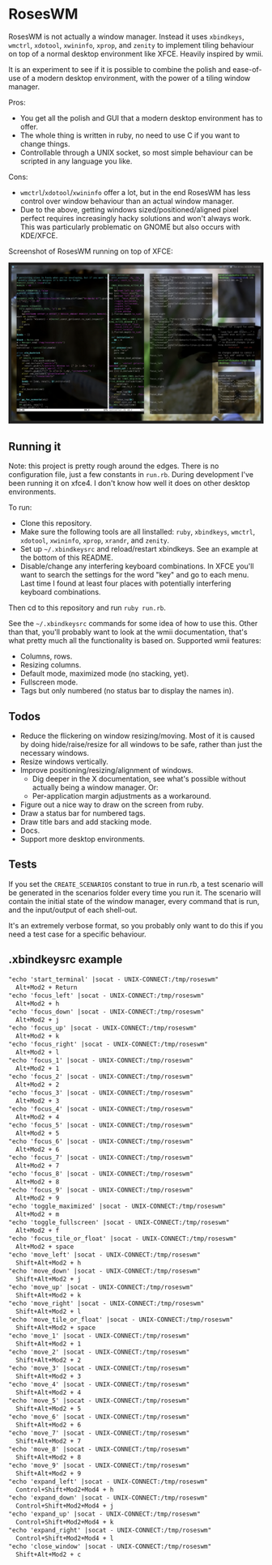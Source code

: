 # RosesWM

RosesWM is not actually a window manager. Instead it uses `xbindkeys`, `wmctrl`, `xdotool`, `xwininfo`, `xprop`, and `zenity` to implement tiling behaviour on top of a normal desktop environment like XFCE. Heavily inspired by wmii.

It is an experiment to see if it is possible to combine the polish and ease-of-use of a modern desktop environment, with the power of a tiling window manager. 

Pros:

- You get all the polish and GUI that a modern desktop environment has to offer.
- The whole thing is written in ruby, no need to use C if you want to change things.
- Controllable through a UNIX socket, so most simple behaviour can be scripted in any language you like.

Cons:

- `wmctrl`/`xdotool`/`xwininfo` offer a lot, but in the end RosesWM has less control over window behaviour than an actual window manager. 
- Due to the above, getting windows sized/positioned/aligned pixel perfect requires increasingly hacky solutions and won't always work. This was particularly problematic on GNOME but also occurs with KDE/XFCE.

Screenshot of RosesWM running on top of XFCE:

![example screenshot](https://raw.githubusercontent.com/lucasluitjes/roseswm/main/screenshot.png)

## Running it

Note: this project is pretty rough around the edges. There is no configuration file, just a few constants in `run.rb`. During development I've been running it on xfce4. I don't know how well it does on other desktop environments.

To run: 

- Clone this repository.
- Make sure the following tools are all linstalled: `ruby`, `xbindkeys`, `wmctrl`, `xdotool`, `xwininfo`, `xprop`, `xrandr`, and `zenity`.
- Set up `~/.xbindkeysrc` and reload/restart xbindkeys. See an example at the bottom of this README.
- Disable/change any interfering keyboard combinations. In XFCE you'll want to search the settings for the word "key" and go to each menu. Last time I found at least four places with potentially interfering keyboard combinations.

Then cd to this repository and run `ruby run.rb`.

See the `~/.xbindkeysrc` commands for some idea of how to use this. Other than that, you'll probably want to look at the wmii documentation, that's what pretty much all the functionality is based on. Supported wmii features:

- Columns, rows.
- Resizing columns.
- Default mode, maximized mode (no stacking, yet).
- Fullscreen mode.
- Tags but only numbered (no status bar to display the names in).

## Todos

- Reduce the flickering on window resizing/moving. Most of it is caused by doing hide/raise/resize for all windows to be safe, rather than just the necessary windows.
- Resize windows vertically.
- Improve positioning/resizing/alignment of windows.
  - Dig deeper in the X documentation, see what's possible without actually being a window manager. Or:
  - Per-application margin adjustments as a workaround.
- Figure out a nice way to draw on the screen from ruby.
- Draw a status bar for numbered tags.
- Draw title bars and add stacking mode.
- Docs.
- Support more desktop environments.

## Tests

If you set the `CREATE_SCENARIOS` constant to true in run.rb, a test scenario will be generated in the scenarios folder every time you run it. The scenario will contain the initial state of the window manager, every command that is run, and the input/output of each shell-out. 

It's an extremely verbose format, so you probably only want to do this if you need a test case for a specific behaviour.

## .xbindkeysrc example 

```
"echo 'start_terminal' |socat - UNIX-CONNECT:/tmp/roseswm"
  Alt+Mod2 + Return
"echo 'focus_left' |socat - UNIX-CONNECT:/tmp/roseswm"
  Alt+Mod2 + h
"echo 'focus_down' |socat - UNIX-CONNECT:/tmp/roseswm"
  Alt+Mod2 + j
"echo 'focus_up' |socat - UNIX-CONNECT:/tmp/roseswm"
  Alt+Mod2 + k
"echo 'focus_right' |socat - UNIX-CONNECT:/tmp/roseswm"
  Alt+Mod2 + l
"echo 'focus_1' |socat - UNIX-CONNECT:/tmp/roseswm"
  Alt+Mod2 + 1
"echo 'focus_2' |socat - UNIX-CONNECT:/tmp/roseswm"
  Alt+Mod2 + 2
"echo 'focus_3' |socat - UNIX-CONNECT:/tmp/roseswm"
  Alt+Mod2 + 3
"echo 'focus_4' |socat - UNIX-CONNECT:/tmp/roseswm"
  Alt+Mod2 + 4
"echo 'focus_5' |socat - UNIX-CONNECT:/tmp/roseswm"
  Alt+Mod2 + 5
"echo 'focus_6' |socat - UNIX-CONNECT:/tmp/roseswm"
  Alt+Mod2 + 6
"echo 'focus_7' |socat - UNIX-CONNECT:/tmp/roseswm"
  Alt+Mod2 + 7
"echo 'focus_8' |socat - UNIX-CONNECT:/tmp/roseswm"
  Alt+Mod2 + 8
"echo 'focus_9' |socat - UNIX-CONNECT:/tmp/roseswm"
  Alt+Mod2 + 9
"echo 'toggle_maximized' |socat - UNIX-CONNECT:/tmp/roseswm"
  Alt+Mod2 + m
"echo 'toggle_fullscreen' |socat - UNIX-CONNECT:/tmp/roseswm"
  Alt+Mod2 + f
"echo 'focus_tile_or_float' |socat - UNIX-CONNECT:/tmp/roseswm"
  Alt+Mod2 + space
"echo 'move_left' |socat - UNIX-CONNECT:/tmp/roseswm"
  Shift+Alt+Mod2 + h
"echo 'move_down' |socat - UNIX-CONNECT:/tmp/roseswm" 
  Shift+Alt+Mod2 + j
"echo 'move_up' |socat - UNIX-CONNECT:/tmp/roseswm"
  Shift+Alt+Mod2 + k
"echo 'move_right' |socat - UNIX-CONNECT:/tmp/roseswm"
  Shift+Alt+Mod2 + l
"echo 'move_tile_or_float' |socat - UNIX-CONNECT:/tmp/roseswm"
  Shift+Alt+Mod2 + space
"echo 'move_1' |socat - UNIX-CONNECT:/tmp/roseswm"
  Shift+Alt+Mod2 + 1
"echo 'move_2' |socat - UNIX-CONNECT:/tmp/roseswm"
  Shift+Alt+Mod2 + 2
"echo 'move_3' |socat - UNIX-CONNECT:/tmp/roseswm"
  Shift+Alt+Mod2 + 3
"echo 'move_4' |socat - UNIX-CONNECT:/tmp/roseswm"
  Shift+Alt+Mod2 + 4
"echo 'move_5' |socat - UNIX-CONNECT:/tmp/roseswm"
  Shift+Alt+Mod2 + 5
"echo 'move_6' |socat - UNIX-CONNECT:/tmp/roseswm"
  Shift+Alt+Mod2 + 6
"echo 'move_7' |socat - UNIX-CONNECT:/tmp/roseswm"
  Shift+Alt+Mod2 + 7
"echo 'move_8' |socat - UNIX-CONNECT:/tmp/roseswm"
  Shift+Alt+Mod2 + 8
"echo 'move_9' |socat - UNIX-CONNECT:/tmp/roseswm"
  Shift+Alt+Mod2 + 9
"echo 'expand_left' |socat - UNIX-CONNECT:/tmp/roseswm"
  Control+Shift+Mod2+Mod4 + h
"echo 'expand_down' |socat - UNIX-CONNECT:/tmp/roseswm"
  Control+Shift+Mod2+Mod4 + j
"echo 'expand_up' |socat - UNIX-CONNECT:/tmp/roseswm"
  Control+Shift+Mod2+Mod4 + k
"echo 'expand_right' |socat - UNIX-CONNECT:/tmp/roseswm"
  Control+Shift+Mod2+Mod4 + l
"echo 'close_window' |socat - UNIX-CONNECT:/tmp/roseswm"
  Shift+Alt+Mod2 + c
```
